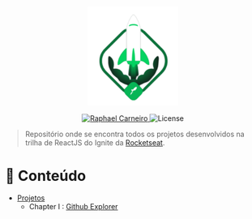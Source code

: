 <p align="center">
   <img src="https://github.com/Raphael-GC/ignite-reactjs/blob/main/assets/img/logo.svg" alt="Ignite" width="180"/>
</p>

<p align="center">
   <a href="https://twitter.com/_raphaelgc/">
      <img alt="Raphael Carneiro" src="https://img.shields.io/badge/-Raphael Carneiro-01B755?style=flat&logo=Twitter&logoColor=white" />
   </a>

  <img alt="License" src="https://img.shields.io/badge/license-MIT-01B755">
</p>

> Repositório onde se encontra todos os projetos desenvolvidos na trilha de ReactJS do Ignite da [Rocketseat](https://github.com/Rocketseat).

# :pushpin: Conteúdo

- [Projetos](#rocket-projetos)
  - Chapter I : [Github Explorer](https://github.com/Raphael-GC/ignite-reactjs/tree/main/01-github-explorer)